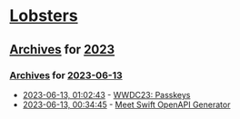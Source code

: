 # [Lobsters](../../../README.md)

## [Archives](../../index.md) for [2023](../index.md)

### [Archives](../../index.md) for [2023-06-13](index.md)

* [2023-06-13, 01:02:43](https://lobste.rs/s/whl7eb/wwdc23_passkeys) - [WWDC23: Passkeys](https://blog.millerti.me/2023/06/10/wwdc23-passkeys/)
* [2023-06-13, 00:34:45](https://lobste.rs/s/rvryyq/meet_swift_openapi_generator) - [Meet Swift OpenAPI Generator](https://developer.apple.com/wwdc23/10171)
